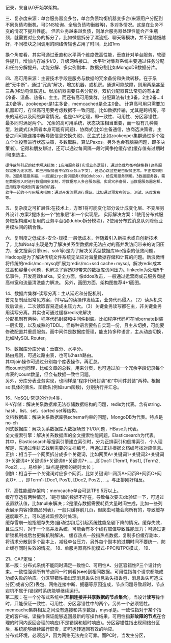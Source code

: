 记录，来自从0开始学架构。

三、复杂度来源：单台服务器变多台，单台负债均衡机器变多台(来源用户分配到不同负债均衡机，可DNS轮询、全局负债均衡器等)，多对多情况。这是在业务不变的情况下提升性能。
但若业务越来越负债，则单台服务器处理性能会产生瓶颈，就需要对业务的拆分了，比如微信拆分了漂流瓶、聊天等模块，并不是越细越好，不同模块之间调用的网络传输也占用了时间，比如1ms

换个角度看，其实可通过垂直和水平两个维度做高性能，垂直针对单台服务，软硬件提升，增加内存减少I/O，升级网络接口。
水平针对集群系统主要通过任务分配和任务分解提升。功能分解、多实例副本、数据分割比如MongoDB数据分片。

四、高可用来源：主要技术手段是服务与数据的冗余备份和失效转移。在于系统“无中断”，通过“冗余”解决，增加机器，或机房。通道可能故障，则用两条甚至三条(移动电信联通)。增加机器需要任务分配器，双机分配器算法常见的有主备(冷备、温备、热备)、主主。而还有高可用集群，分配算法有1主3备，2主2备...4主0备等，zookeeper是1主多备，memcached是全主0备。
    计算高可用只需要加机器即可，存储高可用要考虑数据不一致问题。比如数据传输，尤其是跨机房，带来的延迟以及网络异常情况。也是CAP定理，即一致性、可用性、分区容错性，最多同时满足两个。
    冗余的高可用系统，状态决策相当重要，而一般有几种类型，独裁式(决策者本身可能有问题)、协商式(比如主备通信，协商选决策者。主备之间可能连接中断导致信息交换失败)、民主式(比如zookeeper集群通过多个独立个体投票进行状态决策，多数取胜，算法Paxos。另外也会有脑裂问题，即多决策者)，记得和朋友聊过，还可以通过每间隔一段时间争抢缓存锁(缓存值有过期时间)来选主。
    
    硬件故障引起的技术解决措施：1应用服务器(实现业务逻辑)，通过负载均衡构建集群(这些服务需要为无状态、即应用服务器不保存业务上下文)，通过心跳监控是否服务正常，不正常则剔除。2服务层服务器，一般通过rpc提供服务(例如dubbo)，给应用服务调用。3数据服务器，需在数据写入时进行数据同步复制，将数据写入多台服务器，实现冗余备份，当数据服务器宕机，应用程序切换到有备份的机器。
    软件一起的不可用解决措施：通过开发流程进行保证。比如通过预发布验证、测试、灰度发布等。

五、复杂度之可扩展性:在技术上，方案1将可能变化部分设计成变化层、不变层另外设计.方案2提炼出一个“抽象层”和一个实现层。
实际解决方案：1使用分布式服务框架构建可复用的业务平台(如dubbo拆分模块)，2使用分布式消息队列降低业务模块间的耦合性。

六、复制度之低成本-安全-规模:一般低成本，伴随着引入新技术或自创新技术了，比如Nosql出现是为了解决关系型数据库无法应对的高并发访问带来的访问压力，全文搜索引擎(es、solr等)是为了解决关系型数据库like搜索的低效问题，Hadoop是为了解决传统文件系统无法应对海量数据存储和计算的问题。新浪微博将传统的redis/mc+mysql扩展为redis/mc+ssd cache+mysql，解决redis成本过高和容量小问题，也解决了穿透DB带来的数据库访问压力。linkedin为处理5千亿事件，开发高效kafka。安全方面，像ddos攻击，一般通过运营商或云服务商提高带宽和流量清洗能力解决。
另外，画图方面，架构图推荐4+1画图。

14、数据库集群-读写分离：主从延迟和分配机制，<br>
首先复制延迟常见方案，(1)写后的读操作发给主，业务代码侵入。（2）读从机失败后读主，二次读取容易造成主压力大。（3）关键业务读写都在主，非关键业务用读写分离。其实也可通过缓存redis来解决<br>
分配机制有两种，程序代码封装和中间件封装。比如程序代码可在hibernate封装一层实现，以及成熟的TDDL，但每种语言要各自实现一份，且主从切换，可能要修改配置并重启服务。而中间件是数据库管理，能支持多种语言，主从动态切换，比如MySQL Router。

15、数据库分库分表：垂直分、水平分。<br>
    路由规则，可通过路由表，也可以hash路由。<br>
    其中join操作可通过分别每个库表操作，再汇总。<br>
    而count也同理，比如文章的总数，用来分页，也可通过加一个冗余字段记录每个库表的count数量，但会有数据一致性问题。<br>
    另外，分库分表业务实现，也同样是“程序代码封装”和“中间件封装”两种。根据sql具体的表名、函数名(例如sum函数)，分别执行并汇总。<br>
    
16、NoSQL:常见的分为4类，<br>
    K-V存储：解决关系数据库无法存储数据结构的问题，redis为代表。含有string、hash、list、set、sorted set等结构。<br>
    文档数据库：解决关系数据库强schema约束的问题，MongoDB为代表。特点是no-ch<br>
    列式数据库：解决关系数据库大数据场景下I/O问题，HBase为代表。<br>
    全文搜索引擎：解决关系数据库的全文搜索性能问题，Elasticsearch为代表。<br>
    其中，Elasticsearch等搜索引擎建立索引时，分为正排索引和倒排索引，个人理解是，先通过倒排去找到需要的文档编号，再通过正排根据文档编号找对应信息。<br>
    正排：相当于一个网页拆分成多个关键词，比如网页A=关键词1+关键词2+关键词3+关键词4+关键词5+关键词6+关键词7+......,即Doc1: [Term1, Pos1], [Term2, Pos2], ...。易维护；缺点是搜索的耗时太长；<br>
    倒排：相当于一个关键词对应多个网页，比如关键词1=网页A+网页B+网页C+网页O+....，即Term1: [Doc1, Pos1], [Doc2, Pos2], ...。与正排刚好相反。<br>
    
17、高性能缓存架构：memcache单台可达TPS 5万以上。<br>
    缓存穿透有两种情况，1是存储的数据不存在，导致每次要去db验证一下，可通过设置默认值，比如null来解决；2是缓存数据需要耗费大量时间生成，比如一些列表展示内容(像商品列表)，一般只缓存前几页，但爬虫可能会爬所有的，导致缓存速度跟不上，可以通过监控及时处理。<br>
    缓存雪崩一般指缓存失效(自动过期)后引起系统性能急剧下降的情况。缓存失效，且生成时，对于一个高并发系统，可能会有多个线程取值导致性能压力；可通过更新锁机制或后台更新机制解决。
    缓存热点一般指热点数据，复制多份缓存副本，将请求分散到多个副本上，减轻单台压力，另外每个副本的过期时间不要统一，防止缓存同时失效的情况。
18、单服务器高性能模式-PPC和TPC模式，
19、

21、CAP定理：<br>
第一版：分布式系统不能同时满足一致性C、可用性A、分区容错性P三个设计约束。一致性强调所有节点同一时刻看(**see**)到相同数据。可用性指每个请求都能成功或失败的响应。分区容错性指出现消息丢失(消息丢失指丢包，消息丢失可造成分区)或者分区(丢包、网络连接中断、拥塞等原因造成，节点问题导致超时，节点宕机不属于)错误时系统能够继续运行。<br>
第二版：在一个分布式系统中(**互相连接并共享数据的节点集合**)，当设计**读写**操作时，只能保证一致性、可用性、分区容错性中的两个，另外一个必须牺牲。memcache集群相互之间没有连接和共享数据，mysql是。一致性指对于某个指定的客户端，读操作保证能够返回最新的写操作结果。可用性指**非故障的节点**在合理的时间内返回合理的响应(不是错误和超时响应)。分区容错性指出现网络分区后，系统能够继续履行职责，即可运转返回有效的响应。<br>
分布式环境，必须选P，因为网络无法完全可靠。而PC时，当发生分区，


